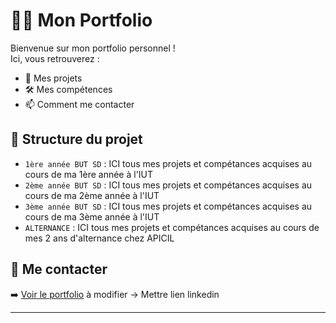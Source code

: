 # 👨‍💻 Mon Portfolio

Bienvenue sur mon portfolio personnel !  
Ici, vous retrouverez :

- 💼 Mes projets
- 🛠️ Mes compétences
- 📫 Comment me contacter


## 📁 Structure du projet
- `1ère année BUT SD` : ICI tous mes projets et compétances acquises au cours de ma 1ère année à l'IUT
- `2ème année BUT SD` : ICI tous mes projets et compétances acquises au cours de ma 2ème année à l'IUT
- `3ème année BUT SD` : ICI tous mes projets et compétances acquises au cours de ma 3ème année à l'IUT
- `ALTERNANCE` : ICI tous mes projets et compétances acquises au cours de mes 2 ans d'alternance chez APICIL

## 🚀 Me contacter
➡️ [Voir le portfolio](https://github.com/10adr11/PORTFOLIO/tree/main) à modifier -> Mettre lien linkedin

---

